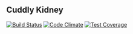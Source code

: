 ## Cuddly Kidney

[![Build Status](https://travis-ci.org/JonathanMoreau/cuddly-kidney.svg?branch=master)](https://travis-ci.org/JonathanMoreau/cuddly-kidney)
[![Code Climate](https://codeclimate.com/github/JonathanMoreau/cuddly-kidney/badges/gpa.svg)](https://codeclimate.com/github/JonathanMoreau/cuddly-kidney)
[![Test Coverage](https://codeclimate.com/github/JonathanMoreau/cuddly-kidney/badges/coverage.svg)](https://codeclimate.com/github/JonathanMoreau/cuddly-kidney/coverage)
